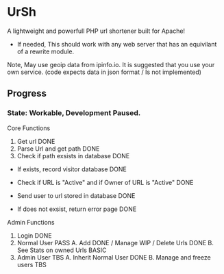 # UrSh
A lightweight and powerfull PHP url shortener built for Apache!
- If needed, This should work with any web server that has an equivilant of a rewrite module.

Note, May use geoip data from ipinfo.io. It is suggested that you use your own service. (code expects data in json format / Is not implemented)

## Progress

### State: Workable, Development Paused.
Core Functions

1. Get url DONE
2. Parse Url and get path DONE
3. Check if path exsists in database DONE

  - If exists, record visitor database DONE
  - Check if URL is "Active" and if Owner of URL is "Active" DONE
  - Send user to url stored in database DONE

  - If does not exsist, return error page DONE

Admin Functions

1. Login DONE
2. Normal User PASS
    A. Add DONE / Manage WIP / Delete Urls DONE
    B. See Stats on owned Urls BASIC
3. Admin User TBS
    A. Inherit Normal User DONE
    B. Manage and freeze users TBS 
